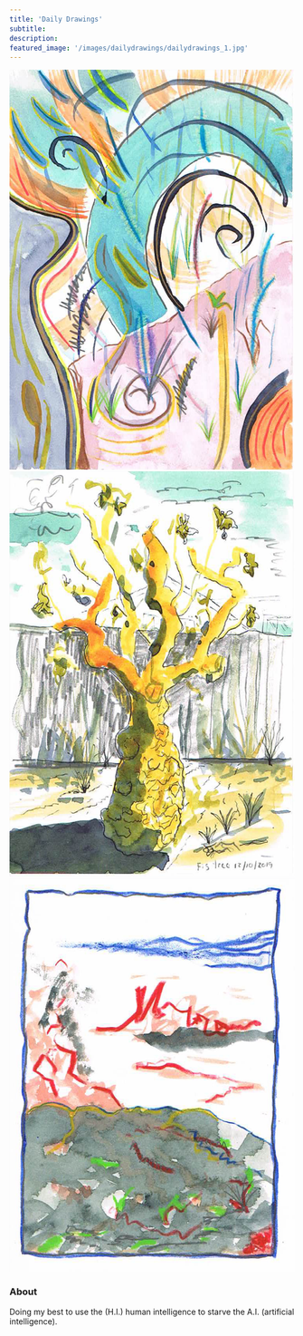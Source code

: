 ```yaml
---
title: 'Daily Drawings'
subtitle:
description:
featured_image: '/images/dailydrawings/dailydrawings_1.jpg'
---
```


<div class="gallery" data-columns="1">
	<img class="lazyOwl" src="../images/dailydrawings/dailydrawings_1.jpg">
  <img class="lazyOwl" src="../images/dailydrawings/dailydrawings_2.jpg">
  <img class="lazyOwl" src="../images/dailydrawings/dailydrawings_3.jpg">
</div>

### About

Doing my best to use the (H.I.) human intelligence to starve the A.I. (artificial intelligence).
